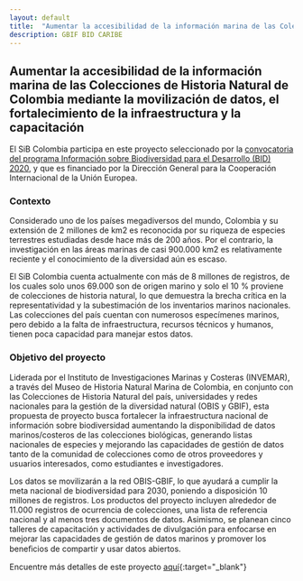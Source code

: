 ```yaml
---
layout: default
title:  "Aumentar la accesibilidad de la información marina de las Colecciones de Historia Natural de Colombia mediante la movilización de datos, el fortalecimiento de la infraestructura y la capacitación"
description: GBIF BID CARIBE
---
```


## Aumentar la accesibilidad de la información marina de las Colecciones de Historia Natural de Colombia mediante la movilización de datos, el fortalecimiento de la infraestructura y la capacitación

El SiB Colombia participa en este proyecto seleccionado por la [convocatoria del programa Información sobre Biodiversidad para el Desarrollo (BID) 2020](https://biodiversidad.co/post/2020/convocatoria-bid-caribe-2020/), y que es financiado por la Dirección General para la Cooperación Internacional de la Unión Europea.

### Contexto 

Considerado uno de los países megadiversos del mundo, Colombia y su extensión de 2 millones de km2 es reconocida por su riqueza de especies terrestres estudiadas desde hace más de 200 años. Por el contrario, la investigación en las áreas marinas de casi 900.000 km2 es relativamente reciente y el conocimiento de la diversidad aún es escaso.

El SiB Colombia cuenta actualmente con más de 8 millones de registros, de los cuales solo unos 69.000 son de origen marino y solo el 10 % proviene de colecciones de historia natural, lo que demuestra la brecha crítica en la representatividad y la subestimación de los inventarios marinos nacionales. Las colecciones del país cuentan con numerosos especímenes marinos, pero debido a la falta de infraestructura, recursos técnicos y humanos, tienen poca capacidad para manejar estos datos.

### Objetivo del proyecto

Liderada por el Instituto de Investigaciones Marinas y Costeras (INVEMAR), a través del Museo de Historia Natural Marina de Colombia, en conjunto con las Colecciones de Historia Natural del país, universidades y redes nacionales para la gestión de la diversidad natural (OBIS y GBIF), esta propuesta de proyecto busca fortalecer la infraestructura nacional de información sobre biodiversidad aumentando la disponibilidad de datos marinos/costeros de las colecciones biológicas, generando listas nacionales de especies y mejorando las capacidades de gestión de datos tanto de la comunidad de colecciones como de otros proveedores y usuarios interesados, como estudiantes e investigadores.


Los datos se movilizarán a la red OBIS-GBIF, lo que ayudará a cumplir la meta nacional de biodiversidad para 2030, poniendo a disposición 10 millones de registros. Los productos del proyecto incluyen alrededor de 11.000 registros de ocurrencia de colecciones, una lista de referencia nacional y al menos tres documentos de datos. Asimismo, se planean cinco talleres de capacitación y actividades de divulgación para enfocarse en mejorar las capacidades de gestión de datos marinos y promover los beneﬁcios de compartir y usar datos abiertos.


Encuentre más detalles de este proyecto [aquí](https://www.gbif.org/project/BID-CA2020-055-NAC/mobilizing-marine-data-from-colombian-natural-history-collections){:target="_blank"}
